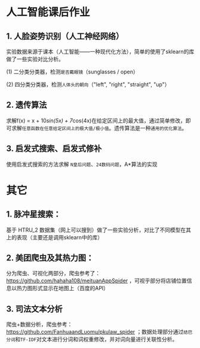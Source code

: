 # 人工智能课后作业
## 1. 人脸姿势识别（人工神经网络）
实验数据来源于课本（人工智能——一种现代化方法），简单的使用了sklearn的库做了一些实验对比分析。

(1) 二分类分类器，检测`是否戴眼镜`（sunglasses / open）

(2) 四分类分类器，检测`人体头的朝向`（"left", "right", "straight", "up"）

## 2. 遗传算法
求解f(x) = x + 10*sin(5x) + 7*cos(4x)在给定区间上的最大值，通过简单修改，即可求解`任意函数在任意给定区间上的极大值/极小值`。遗传算法是一种`通用的优化算法`。

## 3. 启发式搜索、启发式修补
使用启发式搜索的方法求解 `N皇后问题`、`24数码问题`，A*算法的实现

# 其它
## 1. 脉冲星搜索：
基于 HTRU_2 数据集（网上可以搜到）做了一些实验分析，对比了不同模型在其上的表现（主要还是调用sklearn中的库）

## 2. 美团爬虫及其热力图：
分为爬虫、可视化两部分，爬虫参考了：https://github.com/hahaha108/meituanAppSpider ，可视乎部分将店铺位置信息以热力图形式显示在地图上（百度的API）

## 3. 司法文本分析
爬虫+数据分析，爬虫参考：https://github.com/FanhuaandLuomu/pkulaw_spider ；数据处理部分通过`结巴分词`和`TF-IDF`对文本进行分词和词权重修改，并对词向量进行关联性分析。